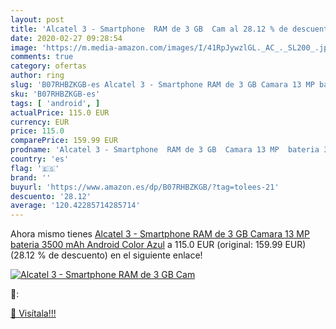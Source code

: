 ```yaml
---
layout: post
title: 'Alcatel 3 - Smartphone  RAM de 3 GB  Cam al 28.12 % de descuento'
date: 2020-02-27 09:28:54
image: 'https://m.media-amazon.com/images/I/41RpJywzlGL._AC_._SL200_.jpg'
comments: true
category: ofertas
author: ring
slug: 'B07RHBZKGB-es Alcatel 3 - Smartphone RAM de 3 GB Camara 13 MP bateria...'
sku: 'B07RHBZKGB-es'
tags: [ 'android', ]
actualPrice: 115.0 EUR
currency: EUR
price: 115.0
comparePrice: 159.99 EUR
prodname: 'Alcatel 3 - Smartphone  RAM de 3 GB  Camara 13 MP  bateria 3500 mAh  Android   Color Azul'
country: 'es'
flag: '🇪🇸'
brand: ''
buyurl: 'https://www.amazon.es/dp/B07RHBZKGB/?tag=tolees-21'
descuento: '28.12'
average: '120.42285714285714'
---
```


Ahora mismo tienes [Alcatel 3 - Smartphone  RAM de 3 GB  Camara 13 MP  bateria 3500 mAh  Android   Color Azul](https://www.amazon.es/dp/B07RHBZKGB/?tag=tolees-21) a 115.0 EUR (original: 159.99 EUR) (28.12 %  de descuento) en el siguiente enlace!

[![Alcatel 3 - Smartphone  RAM de 3 GB  Cam](https://m.media-amazon.com/images/I/41RpJywzlGL._AC_._SL200_.jpg)](https://www.amazon.es/dp/B07RHBZKGB/?tag=tolees-21)

🔎:


[🛒 Visítala!!!](https://www.amazon.es/dp/B07RHBZKGB/?tag=tolees-21)
